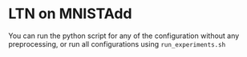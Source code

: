 # LTN on MNISTAdd

You can run the python script for any of the configuration without any preprocessing, or run all configurations using `run_experiments.sh`